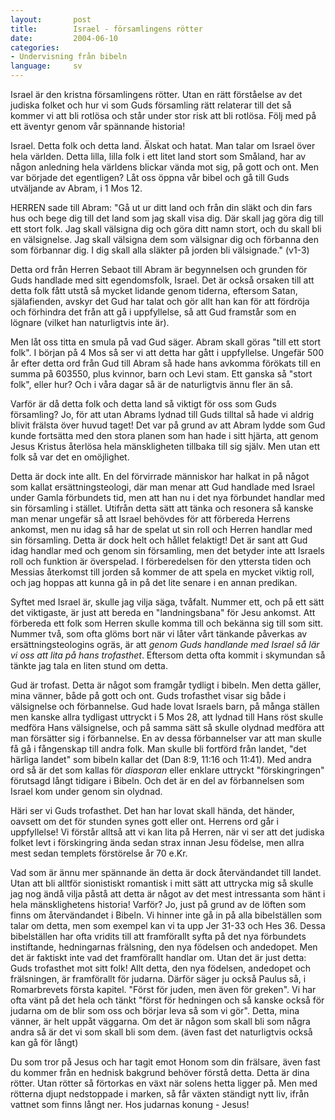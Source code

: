```yaml
---
layout:       post
title:        Israel - församlingens rötter
date:         2004-06-10
categories:
- Undervisning från bibeln
language:     sv
---
```

Israel är den kristna församlingens rötter.  Utan en rätt förståelse av det judiska folket och hur vi som Guds församling rätt relaterar till det så kommer vi att bli rotlösa och står under stor risk att bli rotlösa.  Följ med på ett äventyr genom vår spännande historia!

Israel.  Detta folk och detta land.  Älskat och hatat.  Man talar om Israel över hela världen.  Detta lilla, lilla folk i ett litet land stort som Småland, har av någon anledning hela världens blickar vända mot sig, på gott och ont.  Men var började det egentligen?  Låt oss öppna vår bibel och gå till Guds utväljande av Abram, i 1 Mos 12.

<p class="bible">HERREN sade till Abram: "Gå ut ur ditt land och från din släkt och din fars hus och bege dig till det land som jag skall visa dig. Där skall jag göra dig till ett stort folk. Jag skall välsigna dig och göra ditt namn stort, och du skall bli en välsignelse. Jag skall välsigna dem som välsignar dig och förbanna den som förbannar dig. I dig skall alla släkter på jorden bli välsignade." (v1-3)</p>

Detta ord från Herren Sebaot till Abram är begynnelsen och grunden för Guds handlade med sitt egendomsfolk, Israel.  Det är också orsaken till att detta folk fått utstå så mycket lidande genom tiderna, eftersom Satan, själafienden, avskyr det Gud har talat och gör allt han kan för att fördröja och förhindra det från att gå i uppfyllelse, så att Gud framstår som en lögnare (vilket han naturligtvis inte är).

Men låt oss titta en smula på vad Gud säger.  Abram skall göras "till ett stort folk".  I början på 4 Mos så ser vi att detta har gått i uppfyllelse.  Ungefär 500 år efter detta ord från Gud till Abram så hade hans avkomma förökats till en summa på 603550, plus kvinnor, barn och Levi stam.  Ett ganska så "stort folk", eller hur?  Och i våra dagar så är de naturligtvis ännu fler än så.

Varför är då detta folk och detta land så viktigt för oss som Guds församling?  Jo, för att utan Abrams lydnad till Guds tilltal så hade vi aldrig blivit frälsta över huvud taget!  Det var på grund av att Abram lydde som Gud kunde fortsätta med den stora planen som han hade i sitt hjärta, att genom Jesus Kristus återlösa hela mänskligheten tillbaka till sig själv.  Men utan ett folk så var det en omöjlighet.

Detta är dock inte allt.  En del förvirrade människor har halkat in på något som kallat ersättningsteologi, där man menar att Gud handlade med Israel under Gamla förbundets tid, men att han nu i det nya förbundet handlar med sin församling i stället.  Utifrån detta sätt att tänka och resonera så kanske man menar ungefär så att Israel behövdes för att förbereda Herrens ankomst, men nu idag så har de spelat ut sin roll och Herren handlar med sin församling.  Detta är dock helt och hållet felaktigt!  Det är sant att Gud idag handlar med och genom sin församling, men det betyder inte att Israels roll och funktion är överspelad.  I förberedelsen för den yttersta tiden och Messias återkomst till jorden så kommer de att spela en mycket viktig roll, och jag hoppas att kunna gå in på det lite senare i en annan predikan.

Syftet med Israel är, skulle jag vilja säga, tvåfalt.  Nummer ett, och på ett sätt det viktigaste, är just att bereda en "landningsbana" för Jesu ankomst.  Att förbereda ett folk som Herren skulle komma till och bekänna sig till som sitt.  Nummer två, som ofta glöms bort när vi låter vårt tänkande påverkas av ersättningsteologins ogräs, är att <em>genom Guds handlande med Israel så lär vi oss att lita på hans trofasthet</em>.  Eftersom detta ofta kommit i skymundan så tänkte jag tala en liten stund om detta.

Gud är trofast.  Detta är något som framgår tydligt i bibeln.  Men detta gäller, mina vänner, både på gott och ont.  Guds trofasthet visar sig både i välsignelse och förbannelse.  Gud hade lovat Israels barn, på många ställen men kanske allra tydligast uttryckt i 5 Mos 28, att lydnad till Hans röst skulle medföra Hans välsignelse, och på samma sätt så skulle olydnad medföra att man försätter sig i förbannelse.  En av dessa förbannelser var att man skulle få gå i fångenskap till andra folk.  Man skulle bli fortförd från landet, "det härliga landet" som bibeln kallar det (Dan 8:9, 11:16 och 11:41).  Med andra ord så är det som kallas för <em>diasporan</em> eller enklare uttryckt "förskingringen" förutsagd långt tidigare i Bibeln.  Och det är en del av förbannelsen som Israel kom under genom sin olydnad.

Häri ser vi Guds trofasthet.  Det han har lovat skall hända, det händer, oavsett om det för stunden synes gott eller ont.  Herrens ord går i uppfyllelse!  Vi förstår alltså att vi kan lita på Herren, när vi ser att det judiska folket levt i förskingring ända sedan strax innan Jesu födelse, men allra mest sedan templets förstörelse år 70 e.Kr.

Vad som är ännu mer spännande än detta är dock återvändandet till landet.  Utan att bli alltför sionistiskt romantisk i mitt sätt att uttrycka mig så skulle jag nog ändå vilja påstå att detta är något av det mest intressanta som hänt i hela mänsklighetens historia!  Varför?  Jo, just på grund av de löften som finns om återvändandet i Bibeln.  Vi hinner inte gå in på alla bibelställen som talar om detta, men som exempel kan vi ta upp Jer 31-33 och Hes 36.  Dessa bibelställen har ofta vridits till att framförallt syfta på det nya förbundets instiftande, hedningarnas frälsning, den nya födelsen och andedopet.  Men det är faktiskt inte vad det framförallt handlar om.  Utan det är just detta: Guds trofasthet mot sitt folk!  Allt detta, den nya födelsen, andedopet och frälsningen, är framförallt för judarna.  Därför säger ju också Paulus så, i Romarbrevets första kapitel.  "Först för juden, men även för greken".  Vi har ofta vänt på det hela och tänkt "först för hedningen och så kanske också för judarna om de blir som oss och börjar leva så som vi gör".  Detta, mina vänner, är helt uppåt väggarna.  Om det är någon som skall bli som några andra så är det vi som skall bli som dem.  (även fast det naturligtvis också kan gå för långt)

Du som tror på Jesus och har tagit emot Honom som din frälsare, även fast du kommer från en hednisk bakgrund behöver förstå detta.  Detta är dina rötter.  Utan rötter så förtorkas en växt när solens hetta ligger på.  Men med rötterna djupt nedstoppade i marken, så får växten ständigt nytt liv, ifrån vattnet som finns långt ner.  Hos judarnas konung - Jesus!
